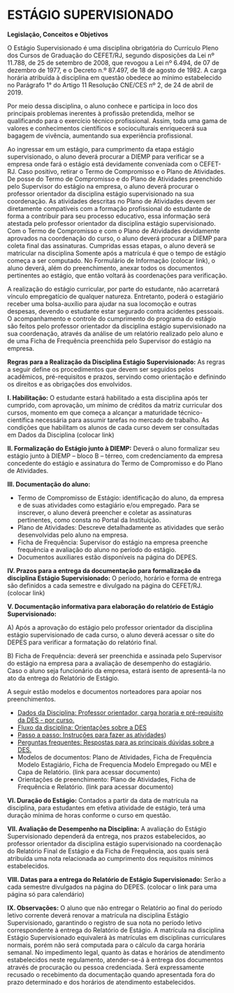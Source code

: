 # ESTÁGIO SUPERVISIONADO

**Legislação, Conceitos e Objetivos**

O Estágio Supervisionado é uma disciplina obrigatória do Currículo Pleno dos Cursos de Graduação do CEFET/RJ, segundo disposições da Lei nº 11.788, de 25 de setembro de 2008, que revogou a Lei nº 6.494, de 07 de dezembro de 1977, e o Decreto n.º 87.497, de 18 de agosto de 1982. A carga horária atribuída à disciplina em questão obedece ao mínimo estabelecido no Parágrafo 1° do Artigo 11 Resolução CNE/CES nº 2, de 24 de abril de 2019.

Por meio dessa disciplina, o aluno conhece e participa in loco dos principais problemas inerentes à profissão pretendida, melhor se qualificando para o exercício técnico profissional. Assim, toda uma gama de valores e conhecimentos científicos e socioculturais enriquecerá sua bagagem de vivência, aumentando sua experiência profissional.

Ao ingressar em um estágio, para cumprimento da etapa estágio supervisionado, o aluno deverá procurar a DIEMP para verificar se a empresa onde fará o estágio está devidamente conveniada com o CEFET-RJ. Caso positivo, retirar o Termo de Compromisso e o Plano de Atividades. De posse do Termo de Compromisso e do Plano de Atividades preenchido pelo Supervisor do estágio na empresa, o aluno deverá procurar o professor orientador da disciplina estágio supervisionado na sua coordenação. As atividades descritas no Plano de Atividades devem ser diretamente compatíveis com a formação profissional do estudante de forma a contribuir para seu processo educativo, essa informação será atestada pelo professor orientador da disciplina estágio supervisionado. Com o Termo de Compromisso e com o Plano de Atividades devidamente aprovados na coordenação do curso, o aluno deverá procurar a DIEMP para coleta final das assinaturas. Cumpridas essas etapas, o aluno deverá se matricular na disciplina Somente após a matrícula é que o tempo de estágio começa a ser computado. No Formulário de Informação (colocar link), o aluno deverá, além do preenchimento, anexar todos os documentos pertinentes ao estágio, que então voltará às coordenações para verificação.

A realização do estágio curricular, por parte do estudante, não acarretará vínculo empregatício de qualquer natureza. Entretanto, poderá o estagiário receber uma bolsa-auxílio para ajudar na sua locomoção e outras despesas, devendo o estudante estar segurado contra acidentes pessoais.
O acompanhamento e controle do cumprimento do programa do estágio são feitos pelo professor orientador da disciplina estágio supervisionado na sua coordenação, através da análise de um relatório realizado pelo aluno e de uma Ficha de Frequência preenchida pelo Supervisor do estágio na empresa.

**Regras para a Realização da Disciplina Estágio Supervisionado:**
As regras a seguir define os procedimentos que devem ser seguidos pelos acadêmicos, pré-requisitos e prazos, servindo como orientação e definindo os direitos e as obrigações dos envolvidos.

**I. Habilitação:**
O estudante estará habilitado a esta disciplina após ter cumprido, com aprovação, um mínimo de créditos da matriz curricular dos cursos, momento em que começa a alcançar a maturidade técnico-científica necessária para assumir tarefas no mercado de trabalho. As condições que habilitam os alunos de cada curso devem ser consultadas em Dados da Disciplina (colocar link)

**II. Formalização do Estágio junto à DIEMP:**
Deverá o aluno formalizar seu estágio junto à DIEMP – bloco B – térreo, com credenciamento da empresa concedente do estágio e assinatura do Termo de Compromisso e do Plano de Atividades.

**III. Documentação do aluno:**
- Termo de Compromisso de Estágio: identificação do aluno, da empresa e de suas atividades como estagiário e/ou empregado. Para se inscrever, o aluno deverá preencher e coletar as assinaturas pertinentes, como consta no Portal da Instituição.
- Plano de Atividades: Descreve detalhadamente as atividades que serão desenvolvidas pelo aluno na empresa.
- Ficha de Frequência: Supervisor do estágio na empresa preenche frequência e avaliação do aluno no período do estágio.
- Documentos auxiliares estão disponíveis na página do DEPES.

**IV. Prazos para a entrega da documentação para formalização da disciplina Estágio Supervisionado:**
O período, horário e forma de entrega são definidos a cada semestre e divulgado na página do CEFET/RJ. (colocar link)

**V. Documentação informativa para elaboração do relatório de Estágio Supervisionado:**

A) Após a aprovação do estágio pelo professor orientador da disciplina estágio supervisionado de cada curso, o aluno deverá acessar o site do DEPES para verificar a formatação do relatório final.

B) Ficha de Frequência: deverá ser preenchida e assinada pelo Supervisor do estágio na empresa para a avaliação de desempenho do estagiário. Caso o aluno seja funcionário da empresa, estará isento de apresentá-la no ato da entrega do Relatório de Estágio.

A seguir estão modelos e documentos norteadores para apoiar nos preenchimentos.
- [Dados da Disciplina: Professor orientador, carga horaria e pré-requisito da DES - por curso.](http://www.cefet-rj.br/attachments/article/201/Dados%20da%20Disciplina.pdf)
- [Fluxo da disciplina: Orientações sobre a DES](http://www.cefet-rj.br/attachments/article/201/Fluxo%20da%20Disciplina.pdf)
- [Passo a passo: Instruções para fazer as atividades](http://www.cefet-rj.br/attachments/article/201/Passo%20a%20Passo.pdf))
- [Perguntas frequentes: Respostas para as principais dúvidas sobre a DES.](http://www.cefet-rj.br/attachments/article/201/Perguntas%20Frequentes%20.pdf)
- Modelos de documentos: Plano de Atividades, Ficha de Frequência Modelo Estagiário, Ficha de Frequencia Modelo Empregado ou MEI e Capa de Relatório. (link para acessar documento)
- Orientações de preenchimento: Plano de Atividades, Ficha de Frequência e Relatório. (link para acessar documento)

**VI. Duração do Estágio:**
Contados a partir da data de matrícula na disciplina, para estudantes em efetiva atividade de estágio, terá uma duração mínima de horas conforme o curso em questão.

**VII. Avaliação de Desempenho na Disciplina:**
A avaliação do Estágio Supervisionado dependerá da entrega, nos prazos estabelecidos, ao professor orientador da disciplina estágio supervisionado na coordenação do Relatório Final de Estágio e da Ficha de Frequência, aos quais será atribuída uma nota relacionada ao cumprimento dos requisitos mínimos estabelecidos.

**VIII. Datas para a entrega do Relatório de Estágio Supervisionado:**
Serão a cada semestre divulgados na página do DEPES. (colocar o link para uma página só para calendário)

**IX. Observações:**
O aluno que não entregar o Relatório ao final do período letivo corrente deverá renovar a matrícula na disciplina Estágio Supervisionado, garantindo o registro de sua nota no período letivo correspondente à entrega do Relatório de Estágio. A matrícula na disciplina Estágio Supervisionado equivalerá às matrículas em disciplinas curriculares normais, porém não será computada para o cálculo da carga horária semanal.
No impedimento legal, quanto às datas e horários de atendimento estabelecidos neste regulamento, atender-se-á à entrega dos documentos através de procuração ou pessoa credenciada. Será expressamente recusado o recebimento da documentação quando apresentada fora do prazo determinado e dos horários de atendimento estabelecidos.








